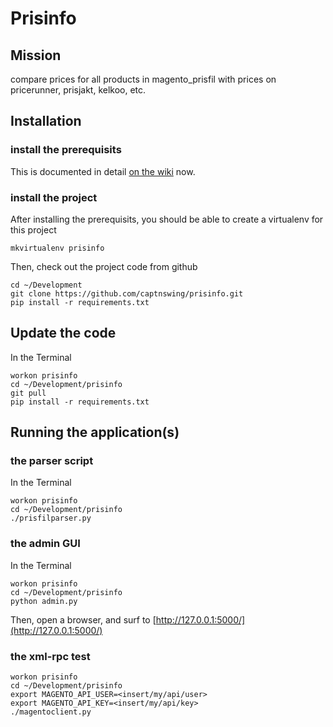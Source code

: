 # Prisinfo

## Mission

compare prices for all products in magento_prisfil with prices on pricerunner, prisjakt, kelkoo, etc.

## Installation

### install the prerequisits

This is documented in detail [on the wiki](https://github.com/captnswing/prisinfo/wiki/Install-prerequisits) now.

### install the project

After installing the prerequisits, you should be able to create a virtualenv for this project

    mkvirtualenv prisinfo

Then, check out the project code from github

    cd ~/Development
    git clone https://github.com/captnswing/prisinfo.git
    pip install -r requirements.txt

## Update the code

In the Terminal

    workon prisinfo
    cd ~/Development/prisinfo
    git pull
    pip install -r requirements.txt

## Running the application(s)

### the parser script

In the Terminal

    workon prisinfo
    cd ~/Development/prisinfo
    ./prisfilparser.py

### the admin GUI

In the Terminal

    workon prisinfo
    cd ~/Development/prisinfo
    python admin.py

Then, open a browser, and surf to [http://127.0.0.1:5000/](http://127.0.0.1:5000/)

### the xml-rpc test

    workon prisinfo
    cd ~/Development/prisinfo
    export MAGENTO_API_USER=<insert/my/api/user>
    export MAGENTO_API_KEY=<insert/my/api/key>
    ./magentoclient.py
